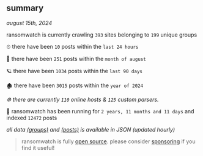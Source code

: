
## summary
_august 15th, 2024_

ransomwatch is currently crawling `393` sites belonging to `199` unique groups

⏲ there have been `10` posts within the `last 24 hours`

🦈 there have been `251` posts within the `month of august`

🪐 there have been `1034` posts within the `last 90 days`

🏚 there have been `3015` posts within the `year of 2024`

_⚙️ there are currently `110` online hosts & `125` custom parsers._

🦕 ransomwatch has been running for `2 years, 11 months and 11 days` and indexed `12472` posts

_all data  [(groups)](http://ransomwhat.telemetry.ltd/groups) and [(posts)](http://ransomwhat.telemetry.ltd/posts) is available in JSON (updated hourly)_

> ransomwatch is fully [open source](https://github.com/joshhighet/ransomwatch#ransomwatch--). please consider [sponsoring](https://github.com/sponsors/joshhighet) if you find it useful!
